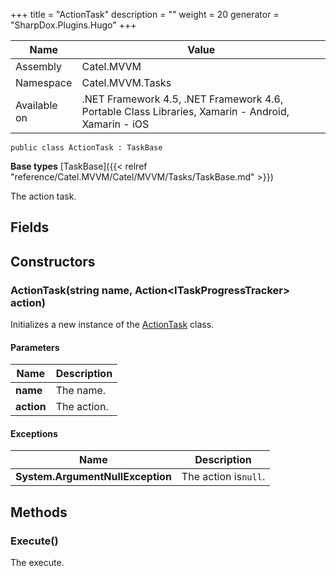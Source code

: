 

+++
title = "ActionTask" 
description = ""
weight = 20
generator = "SharpDox.Plugins.Hugo"
+++

Name|Value
---|---
Assembly|Catel.MVVM
Namespace|Catel.MVVM.Tasks
Available on|.NET Framework 4.5, .NET Framework 4.6, Portable Class Libraries, Xamarin - Android, Xamarin - iOS

```
public class ActionTask : TaskBase
```

**Base types**
[TaskBase]({{< relref "reference/Catel.MVVM/Catel/MVVM/Tasks/TaskBase.md" >}})

The action task.

## Fields

## Constructors

### ActionTask(string name, Action&lt;ITaskProgressTracker&gt; action)

Initializes a new instance of the [ActionTask](#) class.

#### Parameters

Name|Description
---|---
**name**|The name.
**action**|The action.

#### Exceptions

Name|Description
---|---
**System.ArgumentNullException**|The action is`null`.

## Methods

### Execute()

The execute.

